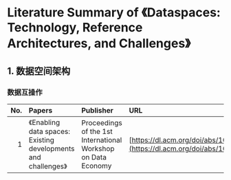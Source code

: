#  Literature Summary of 《Dataspaces: Technology, Reference Architectures, and Challenges》

## 1. 数据空间架构

### 数据互操作

|   No. | Papers       | Publisher           | URL                    |
|------:|:-----|:-------|:---------|
| 1 | 《Enabling data spaces: Existing developments and challenges》  | Proceedings of the 1st International Workshop on Data Economy |  [https://dl.acm.org/doi/abs/10.1145/3565011.3569058](https://dl.acm.org/doi/abs/10.1145/3565011.3569058) |

